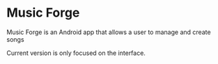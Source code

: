 # Music Forge
Music Forge is an Android app that allows a user to manage and create songs

Current version is only focused on the interface.
